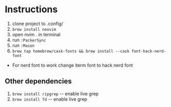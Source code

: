 # Instructions

1. clone project to .config/
2. `brew install neovim`
3. open nvim . in terminal
4. run `:PackerSync`
5. run `:Mason`
6. `brew tap homebrew/cask-fonts && brew install --cask font-hack-nerd-font`

- For nerd font to work change iterm font to hack nerd font

## Other dependencies

1. `brew install ripgrep` -- enable live grep
2. `brew install fd` -- enable live grep
